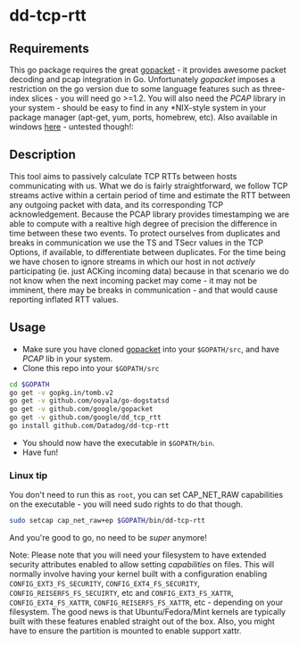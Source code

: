# dd-tcp-rtt

## Requirements
This go package requires the great [gopacket](https://github.com/google/gopacket) - it provides awesome packet decoding and pcap integration in Go.
Unfortunately *gopacket* imposes a restriction on the go version due to some language features such as three-index slices - you will need go >=1.2.
You will also need the *PCAP* library in your system - should be easy to find in any \*NIX-style system in your package manager (apt-get, yum, ports, homebrew, etc). Also available in windows [here](http://www.winpcap.org/) - untested though!:

## Description
This tool aims to passively calculate TCP RTTs between hosts communicating with us. What we do is fairly straightforward, we follow TCP streams active within a certain period of time and estimate the RTT between any outgoing packet with data, and its corresponding TCP acknowledgement. Because the PCAP library provides timestamping we are able to compute with a realtive high degree of precision the difference in time between these two events. To protect ourselves from duplicates and breaks in
communication we use the TS and TSecr values in the TCP Options, if available, to differentiate between duplicates. For the time being we have chosen to ignore streams in which our host in not _actively_ participating (ie. just ACKing incoming data) because in that scenario we do not know when the next incoming packet may come - it may not be imminent, there may be breaks in communication - and that would cause reporting inflated RTT values.

## Usage
* Make sure you have cloned [gopacket](https://github.com/google/gopacket) into your `$GOPATH/src`, and have _PCAP_ lib in your system.
* Clone this repo into your `$GOPATH/src`
```bash
cd $GOPATH
go get -v gopkg.in/tomb.v2
go get -v github.com/ooyala/go-dogstatsd
go get -v github.com/google/gopacket
go get -v github.com/google/dd_tcp_rtt
go install github.com/Datadog/dd-tcp-rtt
```
* You should now have the executable in `$GOPATH/bin`.
* Have fun!

### Linux tip
You don't need to run this as `root`, you can set CAP_NET_RAW capabilities on the executable - you will need sudo rights to do that though.
```bash
sudo setcap cap_net_raw+ep $GOPATH/bin/dd-tcp-rtt
```
And you're good to go, no need to be *super* anymore!

Note: Please note that you will need your filesystem to have extended security attributes enabled to allow setting _capabilities_ on files. This will normally involve having your kernel built with a configuration enabling `CONFIG_EXT3_FS_SECURITY`, `CONFIG_EXT4_FS_SECURITY`, `CONFIG_REISERFS_FS_SECUIRTY`, etc and `CONFIG_EXT3_FS_XATTR`, `CONFIG_EXT4_FS_XATTR`, `CONFIG_REISERFS_FS_XATTR`, etc - depending on your filesystem. The good news is that Ubuntu/Fedora/Mint kernels are typically
built with these features enabled straight out of the box. Also, you might have to ensure the partition is mounted to enable support xattr.
